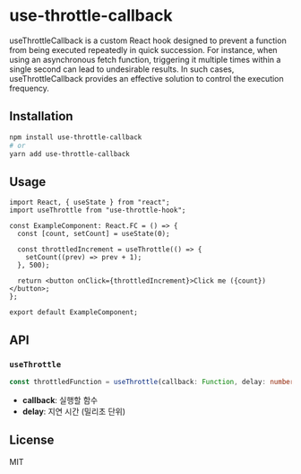 # use-throttle-callback

useThrottleCallback is a custom React hook designed to prevent a function from being executed repeatedly in quick succession. For instance, when using an asynchronous fetch function, triggering it multiple times within a single second can lead to undesirable results. In such cases, useThrottleCallback provides an effective solution to control the execution frequency.

## Installation

```bash
npm install use-throttle-callback
# or
yarn add use-throttle-callback
```

## Usage

```tsx
import React, { useState } from "react";
import useThrottle from "use-throttle-hook";

const ExampleComponent: React.FC = () => {
  const [count, setCount] = useState(0);

  const throttledIncrement = useThrottle(() => {
    setCount((prev) => prev + 1);
  }, 500);

  return <button onClick={throttledIncrement}>Click me ({count})</button>;
};

export default ExampleComponent;
```

## API

### `useThrottle`

```typescript
const throttledFunction = useThrottle(callback: Function, delay: number): Function;
```

- **callback**: 실행할 함수
- **delay**: 지연 시간 (밀리초 단위)

## License

MIT
